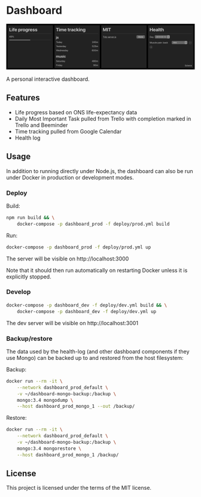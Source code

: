 # Dashboard

![screenshot](screenshot.png)

A personal interactive dashboard.

## Features

* Life progress based on ONS life-expectancy data
* Daily Most Important Task pulled from Trello with completion marked in Trello and Beeminder
* Time tracking pulled from Google Calendar
* Health log

## Usage

In addition to running directly under Node.js, the dashboard can also be run under Docker in production or development modes.

### Deploy

Build:

```bash
npm run build && \
    docker-compose -p dashboard_prod -f deploy/prod.yml build
```

Run:

```bash
docker-compose -p dashboard_prod -f deploy/prod.yml up
```

The server will be visible on http://localhost:3000

Note that it should then run automatically on restarting Docker unless it is explicitly stopped.

### Develop

```bash
docker-compose -p dashboard_dev -f deploy/dev.yml build && \
    docker-compose -p dashboard_dev -f deploy/dev.yml up
```

The dev server will be visible on http://localhost:3001

### Backup/restore

The data used by the health-log (and other dashboard components if they use Mongo) can be backed up to and restored from the host filesystem:

Backup:

```bash
docker run --rm -it \
    --network dashboard_prod_default \
    -v ~/dashboard-mongo-backup:/backup \
    mongo:3.4 mongodump \
    --host dashboard_prod_mongo_1 --out /backup/
```

Restore:

```bash
docker run --rm -it \
    --network dashboard_prod_default \
    -v ~/dashboard-mongo-backup:/backup \
    mongo:3.4 mongorestore \
    --host dashboard_prod_mongo_1 /backup/
```

## License

This project is licensed under the terms of the MIT license.

